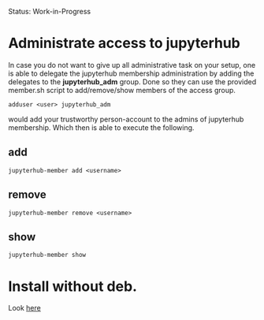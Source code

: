 
Status: Work-in-Progress

# Administrate access to jupyterhub

In case you do not want to give up all administrative task on your setup, one is able to delegate the jupyterhub membership administration by adding the delegates to the **jupyterhub_adm** group. Done so they can use the provided member.sh script to add/remove/show members of the access group.

```
adduser <user> jupyterhub_adm
```

would add your trustworthy person-account to the admins of jupyterhub membership. Which then is able to execute the following.

## add
```
jupyterhub-member add <username>
```

## remove
```
jupyterhub-member remove <username>
```

## show
```
jupyterhub-member show
```

# Install without deb.

Look [here](https://htmlpreview.github.io/?https://github.com/hastmu/jupyterhub4family/blob/main/docs/install-without-deb.html)

